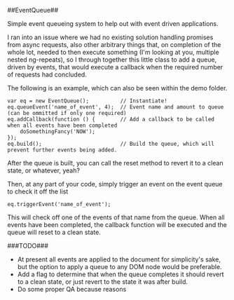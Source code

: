 ##EventQueue##

Simple event queueing system to help out with event driven applications.

I ran into an issue where we had no existing solution handling promises from async requests, also other arbitrary things that, on completion of the whole lot, needed to then execute something (I'm looking at you, multiple nested ng-repeats), so I through together this little class to add a queue, driven by events, that would execute a callback when the required number of requests had concluded.

The following is an example, which can also be seen within the demo folder.

```
var eq = new EventQueue();          // Instantiate!
eq.queueEvent('name_of_event', 4);  // Event name and amount to queue (can be ommitted if only one required)
eq.addCallback(function () {        // Add a callback to be called when all events have been completed
    doSomethingFancy('NOW');
});
eq.build();                         // Build the queue, which will prevent further events being added.
```

After the queue is built, you can call the reset method to revert it to a clean state, or whatever, yeah?

Then, at any part of your code, simply trigger an event on the event queue to check it off the list

```
eq.triggerEvent('name_of_event');
```

This will check off one of the events of that name from the queue. When all events have been completed, the callback function will be executed and the queue will reset to a clean state.

###TODO###

* At present all events are applied to the document for simplicity's sake, but the option to apply a queue to any DOM node would be preferable.
* Add a flag to determine that when the queue completes it should revert to a clean state, or just revert to the state it was after build.
* Do some proper QA because reasons

